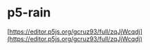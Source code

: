 # p5-rain

[https://editor.p5js.org/gcruz93/full/zqJjWcqdj](https://editor.p5js.org/gcruz93/full/zqJjWcqdj)
